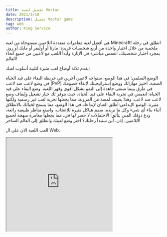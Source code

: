 ```yaml
---
title: تحميل لعبة Vectar
date: 2021/3/18
description: تحميل Vectar game
tag: web
author: King Service
---
```

هي أفضل لعبة مغامرات متعددة اللاعبين مستوحاة من لعبة Minecraft!  انطلق في رحلة ملحمية من خلال اختيار واحدة من أربع شخصيات فريدة: مارثا أو أوليفر أو مايك أو روز.  بمجرد اختيار شخصيتك، انغمس مباشرة في الإثارة وابدأ اللعب مع لاعبين من جميع أنحاء العالم!

 يقدم ثلاثة أوضاع لعب مثيرة لتلبية أسلوب لعبك:

 الوضع السلمي: في هذا الوضع، ستواجه لاعبين آخرين في خريطة البقاء على قيد الحياة في وضع لاعب ضد لاعب (PvP) الصعبة.  اختبر مهاراتك ووضع إستراتيجيتك لإبقاء خصومك في مأزق بينما تسعى جاهدة إلى النمو بشكل أقوى وقهر اللعبة.
 وضع البقاء على قيد الحياة: انغمس في تجربة البقاء على قيد الحياة، حيث يتوفر لك خيار تشغيل وإيقاف وضع لاعب ضد لاعب.  وهذا يضيف لمسة من المرونة، مما يجعلها تجربة لعب غير رسمية ولكنها مثيرة.
 الوضع الإبداعي: ​​أطلق العنان لإبداعك في هذا الوضع، مما يسمح لخيالك بالانطلاق أثناء بناء أي شيء وكل ما تريده.  صمم هياكل مثيرة للإعجاب، واصنع مناظر طبيعية رائعة، ودع ذوقك الفني يتألق!
 الاحتمالات لا حصر لها في، مما يجعلها مغامرة مبهجة لجميع اللاعبين.  إذن، أين ستبدأ رحلتك؟  اختر وضع لعبتك وانطلق إلى العالم الساحر!
 
العب اللعبة الان على ال Web. 

<iframe
  src="https://vectaria.io"
  title="Mincraft By King"
  width="340"
  height="300">
</iframe>


